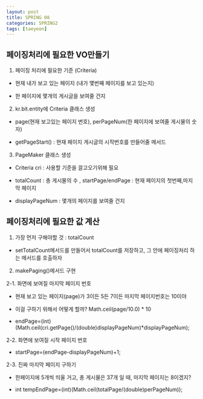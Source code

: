 ```yaml
---
layout: post
title: SPRING 08
categories: SPRING2
tags: [taeyeon]
---
```



## 페이징처리에 필요한 VO만들기

1. 페이징 처리에 필요한 기준 (Criteria)
    
- 현재 내가 보고 있는 페이지 (내가 몇번째 페이지를 보고 있는지)

- 한 페이지에 몇개의 게시글을 보여줄 건지
  
2. kr.bit.entity에 Criteria 클래스 생성

- page(현재 보고있는 페이지 번호), perPageNum(한 페이지에 보여줄 게시물의 숫자)

- getPageStart() : 현재 페이지 게시글의 시작번호를 만들어줄 메서드

3. PageMaker 클래스 생성

- Criteria cri : 사용할 기준을 끌고오기위해 필요

- totalCount : 총 게시물의 수 , startPage/endPage : 현재 페이지의 첫번째,마지막 페이지

- displayPageNum : 몇개의 페이지를 보여줄 건지


## 페이징처리에 필요한 값 계산

1. 가장 먼저 구해야할 것 : totalCount

- setTotalCount메서드를 만들어서 totalCount를 저장하고, 그 안에 페이징처리 하는 메서드를 호출하자

2. makePaging()메서드 구현

2-1. 화면에 보여질 마지막 페이지 번호 

- 현재 보고 있는 페이지(page)가 3이든 5든 7이든 마지막 페이지번호는 10이야

- 이걸 구하기 위해서 어떻게 할까? Math.ceil(page/10.0) * 10

- endPage=(int)(Math.ceil(cri.getPage()/(double)displayPageNum)*displayPageNum);

2-2. 화면에 보여질 시작 페이지 번호

- startPage=(endPage-displayPageNum)+1;

2-3. 진짜 마지막 페이지 구하기

- 한페이지에 5개씩 띄울 거고, 총 게시물은 37개 일 때, 마지막 페이지는 8이겠지?

- int tempEndPage=(int)(Math.ceil(totalPage/(double)perPageNum));








